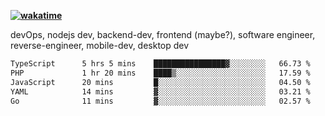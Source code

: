 **[![wakatime](https://wakatime.com/badge/user/87646243-158a-4241-a3cb-668e1fa2dbb8.svg)](https://wakatime.com/@87646243-158a-4241-a3cb-668e1fa2dbb8?style=plastic)**


devOps, nodejs dev, backend-dev, frontend (maybe?), software engineer, reverse-engineer, mobile-dev, desktop dev

<!--START_SECTION:waka-->

```txt
TypeScript      5 hrs 5 mins    ████████████████▓░░░░░░░░   66.73 %
PHP             1 hr 20 mins    ████▒░░░░░░░░░░░░░░░░░░░░   17.59 %
JavaScript      20 mins         █░░░░░░░░░░░░░░░░░░░░░░░░   04.50 %
YAML            14 mins         ▓░░░░░░░░░░░░░░░░░░░░░░░░   03.21 %
Go              11 mins         ▓░░░░░░░░░░░░░░░░░░░░░░░░   02.57 %
```

<!--END_SECTION:waka-->
